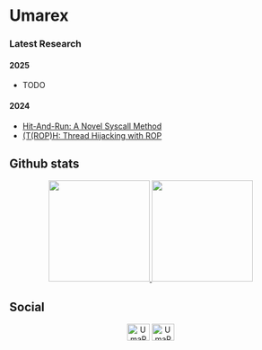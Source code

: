 # Umarex

### Latest Research
#### 2025
- TODO
#### 2024
- <a href="https://infosecwriteups.com/hit-and-run-a-novel-syscall-method-for-bypassing-edrs-via-veh-and-call-stack-theft-e2f399d71eeb" target="blank">Hit-And-Run: A Novel Syscall Method</a>
- <a href="https://infosecwriteups.com/t-rop-h-thread-hijacking-without-executable-memory-allocation-d746c102a9ca" target="blank">(T(ROP)H: Thread Hijacking with ROP</a>

## Github stats

<p align="center">
  
  <a href="https://github.com/UmaRex01">
    <img height="180em" src="https://github-readme-stats-eight-theta.vercel.app/api?username=UmaRex01&show_icons=true&theme=algolia&include_all_commits=true&count_private=true"/>
  </a>
  
  <a href="https://github.com/UmaRex01">
    <img height="180em" src="https://github-readme-stats-eight-theta.vercel.app/api/top-langs/?username=UmaRex01&layout=compact&langs_count=8&theme=algolia"/>
  </a>
  
</p>

## Social

<div align="center" style="vertical-align:bottom;">
  <a href="https://twitter.com/UmaRex01" target="blank"><img align="center" src="https://raw.githubusercontent.com/rahuldkjain/github-profile-readme-generator/master/src/images/icons/Social/twitter.svg" alt="UmaRex01" height="30" width="40" /></a>
  <a href="https://medium.com/@umarex01" target="blank"><img align="center" src="https://raw.githubusercontent.com/rahuldkjain/github-profile-readme-generator/master/src/images/icons/Social/medium.svg" alt="UmaRex01" height="30" width="40" /></a>
</div>
